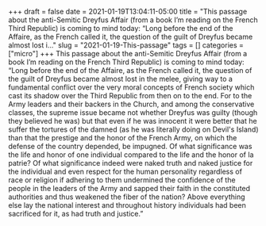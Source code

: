 +++draft = falsedate = 2021-01-19T13:04:11-05:00title = "This passage about the anti-Semitic Dreyfus Affair (from a book I’m reading on the French Third Republic) is coming to mind today: “Long before the end of the Affaire, as the French called it, the question of the guilt of Dreyfus became almost lost i..."slug = "2021-01-19-This-passage"tags = []categories = ["micro"]+++This passage about the anti-Semitic Dreyfus Affair (from a book I’m reading on the French Third Republic) is coming to mind today: “Long before the end of the Affaire, as the French called it, the question of the guilt of Dreyfus became almost lost in the melee, giving way to a fundamental conflict over the very moral concepts of French society which cast its shadow over the Third Republic from then on to the end. For to the Army leaders and their backers in the Church, and among the conservative classes, the supreme issue became not whether Dreyfus was guilty (though they believed he was) but that even if he was innocent it were better that he suffer the tortures of the damned (as he was literally doing on Devil's Island) than that the prestige and the honor of the French Army, on which the defense of the country depended, be impugned. Of what significance was the life and honor of one individual compared to the life and the honor of la patrie? Of what significance indeed were naked truth and naked justice for the individual and even respect for the human personality regardless of race or religion if adhering to them undermined the confidence of the people in the leaders of the Army and sapped their faith in the constituted authorities and thus weakened the fiber of the nation? Above everything else lay the national interest and throughout history individuals had been sacrificed for it, as had truth and justice.”